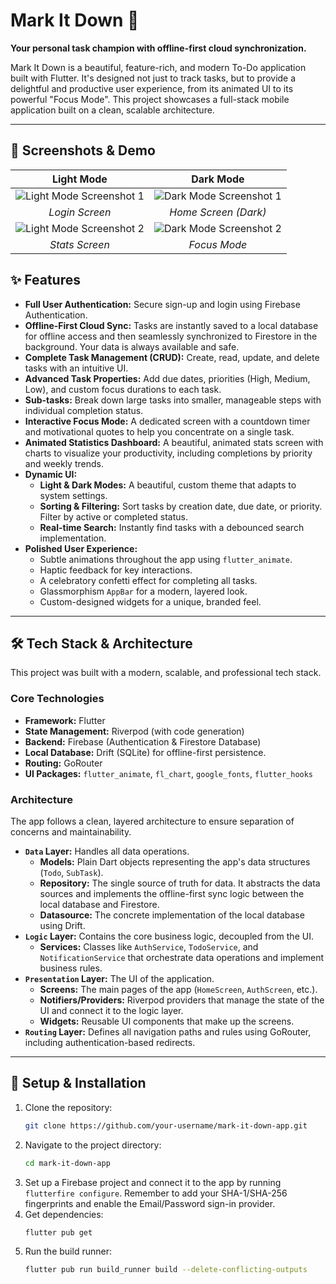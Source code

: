 # Mark It Down 📝

**Your personal task champion with offline-first cloud synchronization.**

Mark It Down is a beautiful, feature-rich, and modern To-Do application built with Flutter. It's designed not just to track tasks, but to provide a delightful and productive user experience, from its animated UI to its powerful "Focus Mode". This project showcases a full-stack mobile application built on a clean, scalable architecture.

---

## 📸 Screenshots & Demo

| Light Mode                                                                                                                              | Dark Mode                                                                                                                               |
| :--------------------------------------------------------------------------------------------------------------------------------------: | :--------------------------------------------------------------------------------------------------------------------------------------: |
| ![Light Mode Screenshot 1](https://github.com/user-attachments/assets/ec820b87-894f-4ae6-936f-35faaeb1057a)                                | ![Dark Mode Screenshot 1](https://github.com/user-attachments/assets/7b3c73cd-4db3-41d1-917a-cd38fe99db01)                                 |
| *Login Screen*                                                                                                                           | *Home Screen (Dark)*                                                                                                                     |
| ![Light Mode Screenshot 2](https://github.com/user-attachments/assets/7a2f7210-b843-43b7-903f-ba4647391028)                                | ![Dark Mode Screenshot 2](https://github.com/user-attachments/assets/cc36fd19-27a1-4d89-bf1b-052bae9ec652)                                 |
| *Stats Screen*                                                                                                                           | *Focus Mode*                                                                                                                             |

## ✨ Features

*   **Full User Authentication:** Secure sign-up and login using Firebase Authentication.
*   **Offline-First Cloud Sync:** Tasks are instantly saved to a local database for offline access and then seamlessly synchronized to Firestore in the background. Your data is always available and safe.
*   **Complete Task Management (CRUD):** Create, read, update, and delete tasks with an intuitive UI.
*   **Advanced Task Properties:** Add due dates, priorities (High, Medium, Low), and custom focus durations to each task.
*   **Sub-tasks:** Break down large tasks into smaller, manageable steps with individual completion status.
*   **Interactive Focus Mode:** A dedicated screen with a countdown timer and motivational quotes to help you concentrate on a single task.
*   **Animated Statistics Dashboard:** A beautiful, animated stats screen with charts to visualize your productivity, including completions by priority and weekly trends.
*   **Dynamic UI:**
    *   **Light & Dark Modes:** A beautiful, custom theme that adapts to system settings.
    *   **Sorting & Filtering:** Sort tasks by creation date, due date, or priority. Filter by active or completed status.
    *   **Real-time Search:** Instantly find tasks with a debounced search implementation.
*   **Polished User Experience:**
    *   Subtle animations throughout the app using `flutter_animate`.
    *   Haptic feedback for key interactions.
    *   A celebratory confetti effect for completing all tasks.
    *   Glassmorphism `AppBar` for a modern, layered look.
    *   Custom-designed widgets for a unique, branded feel.

---

## 🛠️ Tech Stack & Architecture

This project was built with a modern, scalable, and professional tech stack.

### Core Technologies
*   **Framework:** Flutter
*   **State Management:** Riverpod (with code generation)
*   **Backend:** Firebase (Authentication & Firestore Database)
*   **Local Database:** Drift (SQLite) for offline-first persistence.
*   **Routing:** GoRouter
*   **UI Packages:** `flutter_animate`, `fl_chart`, `google_fonts`, `flutter_hooks`

### Architecture
The app follows a clean, layered architecture to ensure separation of concerns and maintainability.

*   **`Data` Layer:** Handles all data operations.
    *   **Models:** Plain Dart objects representing the app's data structures (`Todo`, `SubTask`).
    *   **Repository:** The single source of truth for data. It abstracts the data sources and implements the offline-first sync logic between the local database and Firestore.
    *   **Datasource:** The concrete implementation of the local database using Drift.
*   **`Logic` Layer:** Contains the core business logic, decoupled from the UI.
    *   **Services:** Classes like `AuthService`, `TodoService`, and `NotificationService` that orchestrate data operations and implement business rules.
*   **`Presentation` Layer:** The UI of the application.
    *   **Screens:** The main pages of the app (`HomeScreen`, `AuthScreen`, etc.).
    *   **Notifiers/Providers:** Riverpod providers that manage the state of the UI and connect it to the logic layer.
    *   **Widgets:** Reusable UI components that make up the screens.
*   **`Routing` Layer:** Defines all navigation paths and rules using GoRouter, including authentication-based redirects.

---

## 🚀 Setup & Installation

1. Clone the repository:
   ```sh
   git clone https://github.com/your-username/mark-it-down-app.git
   ```
2. Navigate to the project directory:
   ```sh
   cd mark-it-down-app
   ```
3. Set up a Firebase project and connect it to the app by running `flutterfire configure`. Remember to add your SHA-1/SHA-256 fingerprints and enable the Email/Password sign-in provider.
4. Get dependencies:
   ```sh
   flutter pub get
   ```
5. Run the build runner:
   ```sh
   flutter pub run build_runner build --delete-conflicting-outputs
   ```
